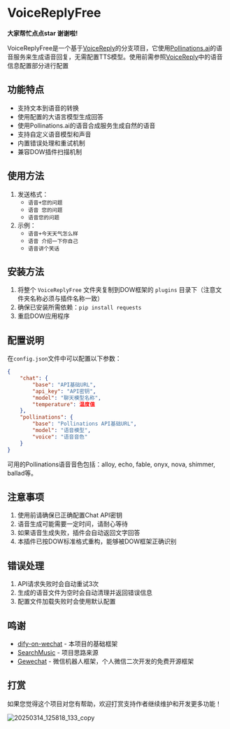 # VoiceReplyFree
**大家帮忙点点star 谢谢啦!**

VoiceReplyFree是一个基于[VoiceReply](https://github.com/flyhunterl/VoiceReply)的分支项目，它使用[Pollinations.ai](https://pollinations.ai/)的语音服务来生成语音回复，无需配置TTS模型。使用前需参照[VoiceReply](https://github.com/flyhunterl/VoiceReply)中的语音信息配置部分进行配置

## 功能特点

* 支持文本到语音的转换
* 使用配置的大语言模型生成回答
* 使用Pollinations.ai的语音合成服务生成自然的语音
* 支持自定义语音模型和声音
* 内置错误处理和重试机制
* 兼容DOW插件扫描机制

## 使用方法

1. 发送格式：  
   * `语音+您的问题`  
   * `语音 您的问题`  
   * `语音您的问题`
2. 示例：  
   * `语音+今天天气怎么样`  
   * `语音 介绍一下你自己`  
   * `语音讲个笑话`

## 安装方法

1. 将整个 `VoiceReplyFree` 文件夹复制到DOW框架的 `plugins` 目录下（注意文件夹名称必须与插件名称一致）
2. 确保已安装所需依赖：`pip install requests`
3. 重启DOW应用程序

## 配置说明

在`config.json`文件中可以配置以下参数：

```json
{
    "chat": {
        "base": "API基础URL",
        "api_key": "API密钥",
        "model": "聊天模型名称",
        "temperature": 温度值
    },
    "pollinations": {
        "base": "Pollinations API基础URL",
        "model": "语音模型",
        "voice": "语音音色"
    }
}
```

可用的Pollinations语音音色包括：alloy, echo, fable, onyx, nova, shimmer, ballad等。

## 注意事项

1. 使用前请确保已正确配置Chat API密钥
2. 语音生成可能需要一定时间，请耐心等待
3. 如果语音生成失败，插件会自动返回文字回答
4. 本插件已按DOW标准格式重构，能够被DOW框架正确识别

## 错误处理

1. API请求失败时会自动重试3次
2. 生成的语音文件为空时会自动清理并返回错误信息
3. 配置文件加载失败时会使用默认配置

## 鸣谢
- [dify-on-wechat](https://github.com/hanfangyuan4396/dify-on-wechat) - 本项目的基础框架
- [SearchMusic](https://github.com/Lingyuzhou111/SearchMusic) - 项目思路来源
- [Gewechat](https://github.com/Devo919/Gewechat) - 微信机器人框架，个人微信二次开发的免费开源框架 


## 打赏

如果您觉得这个项目对您有帮助，欢迎打赏支持作者继续维护和开发更多功能！

![20250314_125818_133_copy](https://github.com/user-attachments/assets/33df0129-c322-4b14-8c41-9dc78618e220)
